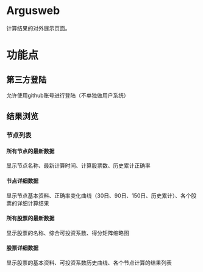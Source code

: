 # Argusweb
计算结果的对外展示页面。
# 功能点
## 第三方登陆
允许使用github账号进行登陆（不单独做用户系统）
## 结果浏览
### 节点列表
#### 所有节点的最新数据
显示节点名称、最新计算时间、计算股票数、历史累计正确率
#### 节点详细数据
显示节点基本资料、正确率变化曲线（30日、90日、150日、历史累计）、各个股票的详细计算结果
#### 所有股票的最新数据
显示股票的名称、综合可投资系数、得分矩阵缩略图
#### 股票详细数据
显示股票的基本资料、可投资系数历史曲线、各个节点计算的结果列表